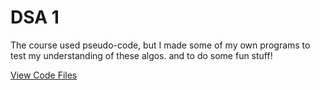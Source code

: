 # DSA 1


The course used pseudo-code, but I made some of my own programs to test my understanding of these algos. and to do some fun stuff!

[View Code Files](https://github.com/avipars/CS-Resources/tree/main/data_struct)